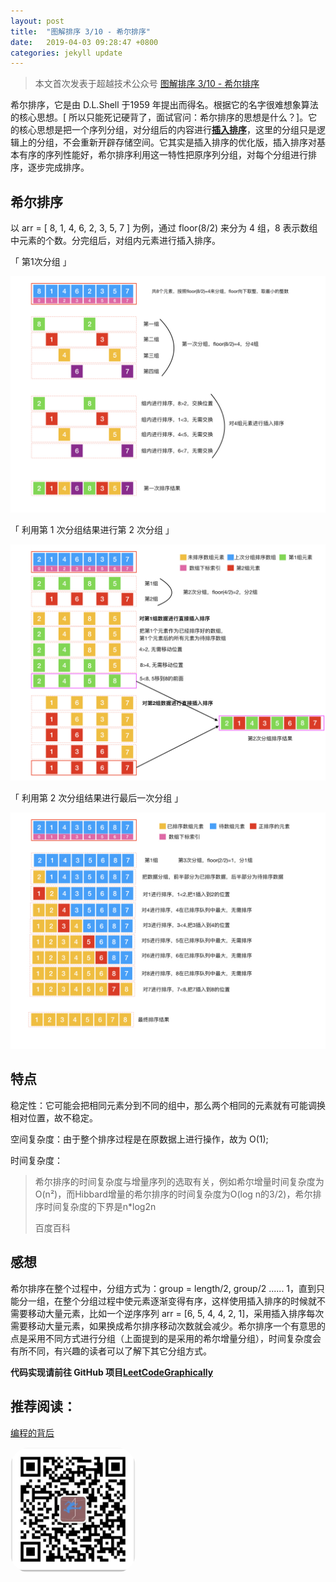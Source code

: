 ```yaml
---
layout: post
title:  "图解排序 3/10 - 希尔排序"
date:   2019-04-03 09:28:47 +0800
categories: jekyll update
---
```


> 本文首次发表于超越技术公众号 [图解排序 3/10 - 希尔排序](https://mp.weixin.qq.com/s?__biz=MzUzMTk3ODc0OA==&mid=2247483834&idx=1&sn=d91d9d354d765da8bece9c06510f3a5d&chksm=fabb0129cdcc883f5c48e76a7690b4fe698415827c82c8ef4c8482a8618fdff05258f13eff03&token=623725354&lang=zh_CN#rd)



希尔排序，它是由 D.L.Shell 于1959 年提出而得名。根据它的名字很难想象算法的核心思想。[ 所以只能死记硬背了，面试官问：希尔排序的思想是什么？]。它的核心思想是把一个序列分组，对分组后的内容进行[**插入排序**](http://mp.weixin.qq.com/s?__biz=MzUzMTk3ODc0OA==&mid=2247483828&idx=1&sn=d8f0675f4e54e3b273c90c59be54eaeb&chksm=fabb0127cdcc883158bb0791f26cae1ea8494b496744f802b22babb4c03eaaef25e98dfbff57&scene=21#wechat_redirect)，这里的分组只是逻辑上的分组，不会重新开辟存储空间。它其实是插入排序的优化版，插入排序对基本有序的序列性能好，希尔排序利用这一特性把原序列分组，对每个分组进行排序，逐步完成排序。

## 希尔排序

以 arr = [ 8, 1, 4, 6, 2, 3, 5, 7 ] 为例，通过 floor(8/2) 来分为 4 组，8 表示数组中元素的个数。分完组后，对组内元素进行插入排序。



「 第1次分组 」

![img](https://github.com/lefex/LeetCodeGraphically/blob/master/assets/images/3-shell/all.020.jpeg?raw=true)

「 利用第 1 次分组结果进行第 2 次分组 」

![img](https://github.com/lefex/LeetCodeGraphically/blob/master/assets/images/3-shell/all.021.jpeg?raw=true)

「 利用第 2 次分组结果进行最后一次分组 」

![img](https://github.com/lefex/LeetCodeGraphically/blob/master/assets/images/3-shell/all.022.jpeg?raw=true)

## 特点

稳定性：它可能会把相同元素分到不同的组中，那么两个相同的元素就有可能调换相对位置，故不稳定。

空间复杂度：由于整个排序过程是在原数据上进行操作，故为 O(1);

时间复杂度：

> 希尔排序的时间复杂度与增量序列的选取有关，例如希尔增量时间复杂度为O(n²)，而Hibbard增量的希尔排序的时间复杂度为O(log n的3/2)，希尔排序时间复杂度的下界是n*log2n
>
> 百度百科

## 感想

希尔排序在整个过程中，分组方式为：group = length/2,  group/2 ...... 1，直到只能分一组，在整个分组过程中使元素逐渐变得有序，这样使用插入排序的时候就不需要移动大量元素，比如一个逆序序列 arr = [6, 5, 4, 4, 2, 1]，采用插入排序每次需要移动大量元素，如果换成希尔排序移动次数就会减少。希尔排序一个有意思的点是采用不同方式进行分组（上面提到的是采用的希尔增量分组），时间复杂度会有所不同，有兴趣的读者可以了解下其它分组方式。

**代码实现请前往 GitHub 项目[LeetCodeGraphically](https://github.com/lefex/LeetCodeGraphically)**



## 推荐阅读：

[编程的背后](http://mp.weixin.qq.com/s?__biz=MzUzMTk3ODc0OA==&mid=2247483806&idx=1&sn=b85f43e846e96433755c7dc6adc1d033&chksm=fabb010dcdcc881b242ad387e6da4ea4174b99f5423d7bed11cc07dcd2af92f3ac00ebfc4ee8&scene=21#wechat_redirect)



<img style="border-radius: 30px" src="https://github.com/lefex/LeetCodeGraphically/blob/master/images/cyjs_qr.png?raw=true" title="lefex" width="200"/>



